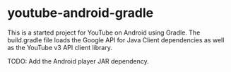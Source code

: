 youtube-android-gradle
======================

This is a started project for YouTube on Android using Gradle. The build.gradle file loads the Google API for Java 
Client dependencies as well as the YouTube v3 API client library.

TODO: Add the Android player JAR dependency.
